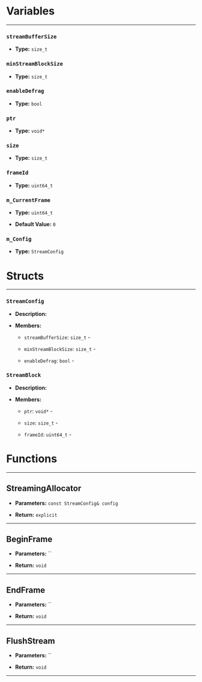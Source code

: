 
# Variables
---

### `streamBufferSize`

- **Type:** `size_t`



### `minStreamBlockSize`

- **Type:** `size_t`



### `enableDefrag`

- **Type:** `bool`



### `ptr`

- **Type:** `void*`



### `size`

- **Type:** `size_t`



### `frameId`

- **Type:** `uint64_t`



### `m_CurrentFrame`

- **Type:** `uint64_t`

- **Default Value:** `0`



### `m_Config`

- **Type:** `StreamConfig`




# Structs
---

### `StreamConfig`

- **Description:** 

- **Members:**

  - `streamBufferSize`: `size_t` - 

  - `minStreamBlockSize`: `size_t` - 

  - `enableDefrag`: `bool` - 



### `StreamBlock`

- **Description:** 

- **Members:**

  - `ptr`: `void*` - 

  - `size`: `size_t` - 

  - `frameId`: `uint64_t` - 




# Functions
---

## StreamingAllocator



- **Parameters:** `const StreamConfig& config`

- **Return:** `explicit`

---

## BeginFrame



- **Parameters:** ``

- **Return:** `void`

---

## EndFrame



- **Parameters:** ``

- **Return:** `void`

---

## FlushStream



- **Parameters:** ``

- **Return:** `void`

---
